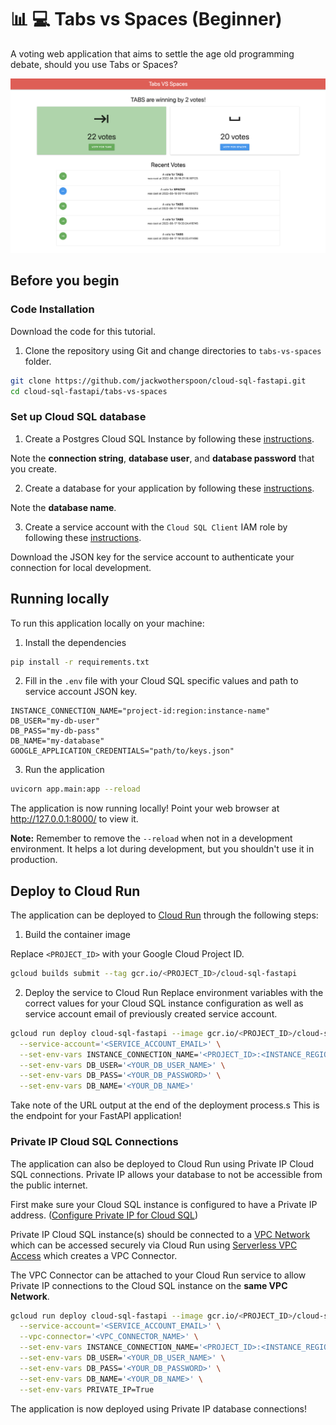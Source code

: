 # :bar_chart: :computer: Tabs vs Spaces (Beginner)
A voting web application that aims to settle the age old programming debate, should you use Tabs or Spaces?

<p align="center">
    <img src="../docs/images/tabs-vs-spaces.png" alt="tabs-vs-spaces application">
</p>

## Before you begin

### Code Installation
Download the code for this tutorial.

1. Clone the repository using Git and change directories to `tabs-vs-spaces` folder.
```sh
git clone https://github.com/jackwotherspoon/cloud-sql-fastapi.git
cd cloud-sql-fastapi/tabs-vs-spaces
```

### Set up Cloud SQL database
1. Create a Postgres Cloud SQL Instance by following these 
[instructions](https://cloud.google.com/sql/docs/postgres/create-instance). 

Note the __connection string__, __database user__, and __database password__ that you create.

2. Create a database for your application by following these 
[instructions](https://cloud.google.com/sql/docs/postgres/create-manage-databases). 

Note the __database name__. 

3. Create a service account with the `Cloud SQL Client` IAM role by following these 
[instructions](https://cloud.google.com/sql/docs/postgres/connect-external-app#4_if_required_by_your_authentication_method_create_a_service_account).

Download the JSON key for the service account to authenticate your connection for local development.

## Running locally
To run this application locally on your machine:

1. Install the dependencies
```sh
pip install -r requirements.txt
```

2. Fill in the `.env` file with your Cloud SQL specific values and path to service account JSON key.
```
INSTANCE_CONNECTION_NAME="project-id:region:instance-name"
DB_USER="my-db-user"
DB_PASS="my-db-pass"
DB_NAME="my-database"
GOOGLE_APPLICATION_CREDENTIALS="path/to/keys.json"
```

3. Run the application
```sh
uvicorn app.main:app --reload
```

The application is now running locally! Point your web browser at http://127.0.0.1:8000/ to view it.

**Note:** Remember to remove the `--reload` when not in a development environment.
It helps a lot during development, but you shouldn't use it in production.

## Deploy to Cloud Run
The application can be deployed to [Cloud Run](https://cloud.google.com/run) through the following steps:

1. Build the container image

Replace `<PROJECT_ID>` with your Google Cloud Project ID.
```sh
gcloud builds submit --tag gcr.io/<PROJECT_ID>/cloud-sql-fastapi
```

2. Deploy the service to Cloud Run
Replace environment variables with the correct values for your Cloud SQL
instance configuration as well as service account email of previously created service account.
```sh
gcloud run deploy cloud-sql-fastapi --image gcr.io/<PROJECT_ID>/cloud-sql-fastapi \
  --service-account='<SERVICE_ACCOUNT_EMAIL>' \
  --set-env-vars INSTANCE_CONNECTION_NAME='<PROJECT_ID>:<INSTANCE_REGION>:<INSTANCE_NAME>' \
  --set-env-vars DB_USER='<YOUR_DB_USER_NAME>' \
  --set-env-vars DB_PASS='<YOUR_DB_PASSWORD>' \
  --set-env-vars DB_NAME='<YOUR_DB_NAME>'
```

Take note of the URL output at the end of the deployment process.s
This is the endpoint for your FastAPI application!

### Private IP Cloud SQL Connections
The application can also be deployed to Cloud Run using Private IP Cloud SQL connections.
Private IP allows your database to not be accessible from the public internet. 

First make sure your Cloud SQL instance is configured to have a Private IP address.
([Configure Private IP for Cloud SQL](https://cloud.google.com/sql/docs/postgres/configure-private-ip))

Private IP Cloud SQL instance(s) should be connected to a [VPC Network](https://cloud.google.com/vpc/docs/using-vpc)
which can be accessed securely via Cloud Run using [Serverless VPC Access](https://console.cloud.google.com/networking/connectors)
which creates a VPC Connector.

The VPC Connector can be attached to your Cloud Run service to allow Private IP
connections to the Cloud SQL instance on the **same VPC Network**.

```sh
gcloud run deploy cloud-sql-fastapi --image gcr.io/<PROJECT_ID>/cloud-sql-fastapi \
  --service-account='<SERVICE_ACCOUNT_EMAIL>' \
  --vpc-connector='<VPC_CONNECTOR_NAME>' \
  --set-env-vars INSTANCE_CONNECTION_NAME='<PROJECT_ID>:<INSTANCE_REGION>:<INSTANCE_NAME>' \
  --set-env-vars DB_USER='<YOUR_DB_USER_NAME>' \
  --set-env-vars DB_PASS='<YOUR_DB_PASSWORD>' \
  --set-env-vars DB_NAME='<YOUR_DB_NAME>' \
  --set-env-vars PRIVATE_IP=True
```

The application is now deployed using Private IP database connections!
